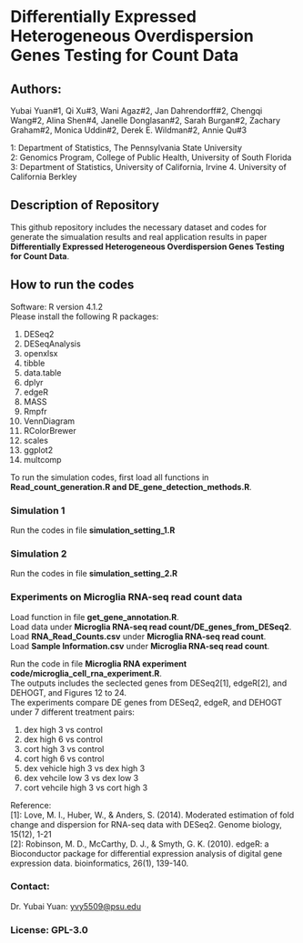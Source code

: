 # Differentially Expressed Heterogeneous Overdispersion Genes Testing for Count Data
## Authors: 

Yubai Yuan#1, Qi Xu#3, Wani Agaz#2, Jan Dahrendorff#2, Chengqi Wang#2, Alina Shen#4, Janelle Donglasan#2, Sarah Burgan#2, Zachary Graham#2, Monica Uddin#2,
Derek E. Wildman#2, Annie Qu#3 
            
1: Department of Statistics, The Pennsylvania State University   
2: Genomics Program, College of Public Health, University of South Florida \
3: Department of Statistics, University of California, Irvine
4. University of California Berkley 

## Description of Repository

This github repository includes the necessary dataset and codes for generate the simualation results and real application results in paper
**Differentially Expressed Heterogeneous Overdispersion Genes Testing for Count Data**. 


## How to run the codes

Software: R version 4.1.2 \
Please install the following R packages:

1. DESeq2
2. DESeqAnalysis
3. openxlsx
4. tibble
5. data.table
6. dplyr
7. edgeR
8. MASS
9. Rmpfr
10. VennDiagram
11. RColorBrewer
12. scales
13. ggplot2
14. multcomp

To run the simulation codes, first load all functions in **Read_count_generation.R and DE_gene_detection_methods.R**.

### Simulation 1

Run the codes in file **simulation_setting_1.R** 

### Simulation 2

Run the codes in file **simulation_setting_2.R** 

### Experiments on Microglia RNA-seq read count data

Load function in file **get_gene_annotation.R**.\
Load data under **Microglia RNA-seq read count/DE_genes_from_DESeq2**.\
Load **RNA_Read_Counts.csv** under **Microglia RNA-seq read count**.\
Load **Sample Information.csv** under **Microglia RNA-seq read count**.

Run the code in file **Microglia RNA experiment code/microglia_cell_rna_experiment.R**.\
The outputs includes the seclected genes from DESeq2[1], edgeR[2], and DEHOGT, and Figures 12 to 24. \
The experiments compare DE genes from DESeq2, edgeR, and DEHOGT under 7 different treatment pairs:

1. dex high 3 vs control
2. dex high 6 vs control
3. cort high 3 vs control 
4. cort high 6 vs control
5. dex vehicle high 3 vs dex high 3
6. dex vehcile low 3 vs dex low 3
7. cort vehcile high 3 vs cort high 3

Reference: \
[1]: Love, M. I., Huber, W., & Anders, S. (2014). Moderated estimation of fold change and dispersion for RNA-seq data with DESeq2. 
     Genome biology, 15(12), 1-21 \
[2]: Robinson, M. D., McCarthy, D. J., & Smyth, G. K. (2010). edgeR: a Bioconductor package for differential expression analysis of 
     digital gene expression data. bioinformatics, 26(1), 139-140.     
     
### Contact:
Dr. Yubai Yuan: yvy5509@psu.edu

### License: GPL-3.0
















